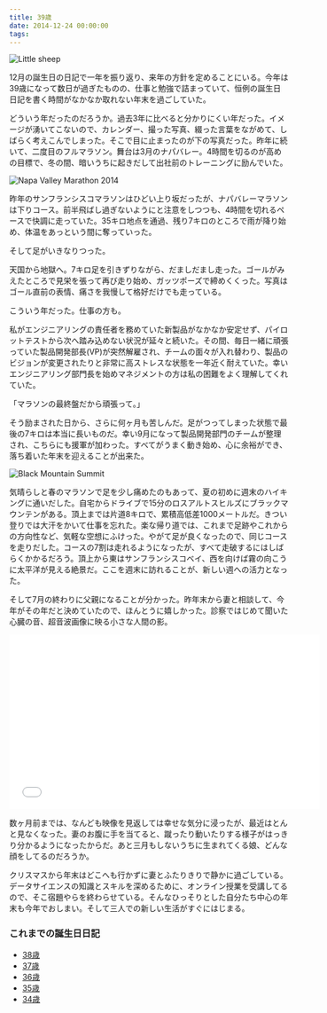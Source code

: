 ```yaml
---
title: 39歳
date: 2014-12-24 00:00:00
tags:
---
```


![Little sheep](https://farm8.staticflickr.com/7578/15915166131_404522f2c2_b.jpg)

12月の誕生日の日記で一年を振り返り、来年の方針を定めることにいる。今年は39歳になって数日が過ぎたものの、仕事と勉強で詰まっていて、恒例の誕生日日記を書く時間がなかなか取れない年末を過ごしていた。

どういう年だったのだろうか。過去3年に比べると分かりにくい年だった。イメージが湧いてこないので、カレンダー、撮った写真、綴った言葉をながめて、しばらく考えこんでしまった。そこで目に止まったのが下の写真だった。昨年に続いて、二度目のフルマラソン。舞台は3月のナパバレー。4時間を切るのが高めの目標で、冬の間、暗いうちに起きだして出社前のトレーニングに励んでいた。

![Napa Valley Marathon 2014](https://farm9.staticflickr.com/8640/15905950138_caa3432b10_b.jpg)

昨年のサンフランシスコマラソンはひどい上り坂だったが、ナパバレーマラソンは下りコース。前半飛ばし過ぎないようにと注意をしつつも、4時間を切れるペースで快調に走っていた。35キロ地点を通過、残り7キロのところで雨が降り始め、体温をあっという間に奪っていった。

そして足がいきなりつった。

天国から地獄へ。7キロ足を引きずりながら、だましだまし走った。ゴールがみえたところで見栄を張って再び走り始め、ガッツポーズで締めくくった。写真はゴール直前の表情、痛さを我慢して格好だけでも走っている。

こういう年だった。仕事の方も。

私がエンジニアリングの責任者を務めていた新製品がなかなか安定せず、パイロットテストから次へ踏み込めない状況が延々と続いた。その間、毎日一緒に頑張っていた製品開発部長(VP)が突然解雇され、チームの面々が入れ替わり、製品のビジョンが変更されたりと非常に高ストレスな状態を一年近く耐えていた。幸いエンジニアリング部門長を始めマネジメントの方は私の困難をよく理解してくれていた。

「マラソンの最終盤だから頑張って。」

そう励まされた日から、さらに何ヶ月も苦しんだ。足がつってしまった状態で最後の7キロは本当に長いものだ。幸い9月になって製品開発部門のチームが整理され、こちらにも援軍が加わった。すべてがうまく動き始め、心に余裕ができ、落ち着いた年末を迎えることが出来た。

![Black Mountain Summit](https://farm8.staticflickr.com/7541/15564597879_8d718d817b_c.jpg)

気晴らしと春のマラソンで足を少し痛めたのもあって、夏の初めに週末のハイキングに通いだした。自宅からドライブで15分のロスアルトスヒルズにブラックマウンテンがある。頂上までは片道8キロで、累積高低差1000メートルだ。きつい登りでは大汗をかいて仕事を忘れた。楽な帰り道では、これまで足跡やこれからの方向性など、気軽な空想にふけった。やがて足が良くなったので、同じコースを走りだした。コースの7割は走れるようになったが、すべて走破するにはしばらくかかるだろう。頂上から東はサンフランシスコベイ、西を向けば霧の向こうに太平洋が見える絶景だ。ここを週末に訪れることが、新しい週への活力となった。

そして7月の終わりに父親になることが分かった。昨年末から妻と相談して、今年がその年だと決めていたので、ほんとうに嬉しかった。診察ではじめて聞いた心臓の音、超音波画像に映る小さな人間の影。

<iframe width="560" height="315" src="//www.youtube.com/embed/YR5q4tygs5k" frameborder="0" allowfullscreen></iframe>

数ヶ月前までは、なんども映像を見返しては幸せな気分に浸ったが、最近はとんと見なくなった。妻のお腹に手を当てると、蹴ったり動いたりする様子がはっきり分かるようになったからだ。あと三月もしないうちに生まれてくる娘、どんな顔をしてるのだろうか。

クリスマスから年末はどこへも行かずに妻とふたりきりで静かに過ごしている。データサイエンスの知識とスキルを深めるために、オンライン授業を受講してるので、そこ宿題やらを終わらせている。そんなひっそりとした自分たち中心の年末も今年でおしまい。そして三人での新しい生活がすぐにはじまる。

### これまでの誕生日日記

- [38歳](https://www.daigotanaka.com/ja/38-years/)
- [37歳](https://www.daigotanaka.com/ja/37-years/)
- [36歳](https://www.daigotanaka.com/ja/36-years/)
- [35歳](https://www.daigotanaka.com/ja/35-years/)
- [34歳](https://www.daigotanaka.com/ja/34-years/)
